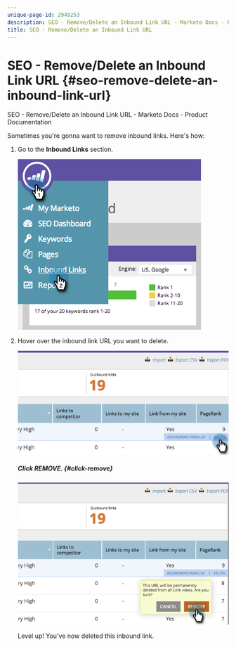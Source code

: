```yaml
---
unique-page-id: 2949253
description: SEO - Remove/Delete an Inbound Link URL - Marketo Docs - Product Documentation
title: SEO - Remove/Delete an Inbound Link URL
---
```


# SEO - Remove/Delete an Inbound Link URL {#seo-remove-delete-an-inbound-link-url}

SEO - Remove/Delete an Inbound Link URL - Marketo Docs - Product Documentation

Sometimes you're gonna want to remove inbound links. Here's how:

1. Go to the&nbsp;**Inbound Links**&nbsp;section.&nbsp;

   ![](assets/image2014-9-18-13-3a47-3a3.png)

1. Hover over the inbound link URL you want to delete. 

   ![](assets/image2014-9-18-13-3a49-3a34.png)

   ##### Click REMOVE. {#click-remove}

   ![](assets/image2014-9-18-13-3a49-3a44.png)

   Level up! You've now deleted this inbound link.

